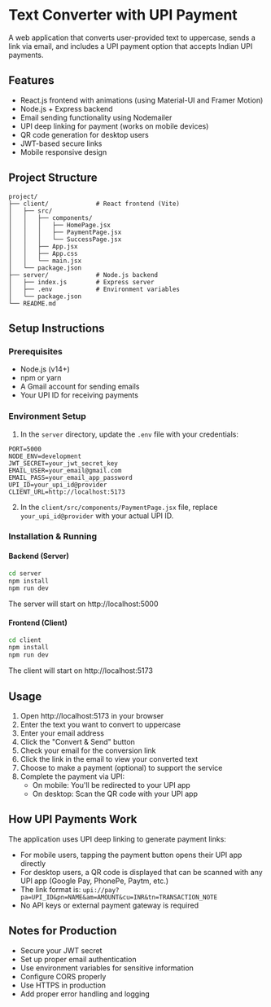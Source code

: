 # Text Converter with UPI Payment

A web application that converts user-provided text to uppercase, sends a link via email, and includes a UPI payment option that accepts Indian UPI payments.

## Features

- React.js frontend with animations (using Material-UI and Framer Motion)
- Node.js + Express backend
- Email sending functionality using Nodemailer
- UPI deep linking for payment (works on mobile devices)
- QR code generation for desktop users
- JWT-based secure links
- Mobile responsive design

## Project Structure

```
project/
├── client/             # React frontend (Vite)
│   ├── src/
│   │   ├── components/
│   │   │   ├── HomePage.jsx
│   │   │   ├── PaymentPage.jsx
│   │   │   └── SuccessPage.jsx
│   │   ├── App.jsx
│   │   ├── App.css
│   │   └── main.jsx
│   └── package.json
├── server/             # Node.js backend
│   ├── index.js        # Express server
│   ├── .env            # Environment variables
│   └── package.json
└── README.md
```

## Setup Instructions

### Prerequisites

- Node.js (v14+)
- npm or yarn
- A Gmail account for sending emails
- Your UPI ID for receiving payments

### Environment Setup

1. In the `server` directory, update the `.env` file with your credentials:

```
PORT=5000
NODE_ENV=development
JWT_SECRET=your_jwt_secret_key
EMAIL_USER=your_email@gmail.com
EMAIL_PASS=your_email_app_password
UPI_ID=your_upi_id@provider
CLIENT_URL=http://localhost:5173
```

2. In the `client/src/components/PaymentPage.jsx` file, replace `your_upi_id@provider` with your actual UPI ID.

### Installation & Running

#### Backend (Server)

```bash
cd server
npm install
npm run dev
```

The server will start on http://localhost:5000

#### Frontend (Client)

```bash
cd client
npm install
npm run dev
```

The client will start on http://localhost:5173

## Usage

1. Open http://localhost:5173 in your browser
2. Enter the text you want to convert to uppercase
3. Enter your email address
4. Click the "Convert & Send" button
5. Check your email for the conversion link
6. Click the link in the email to view your converted text
7. Choose to make a payment (optional) to support the service
8. Complete the payment via UPI:
   - On mobile: You'll be redirected to your UPI app
   - On desktop: Scan the QR code with your UPI app

## How UPI Payments Work

The application uses UPI deep linking to generate payment links:
- For mobile users, tapping the payment button opens their UPI app directly
- For desktop users, a QR code is displayed that can be scanned with any UPI app (Google Pay, PhonePe, Paytm, etc.)
- The link format is: `upi://pay?pa=UPI_ID&pn=NAME&am=AMOUNT&cu=INR&tn=TRANSACTION_NOTE`
- No API keys or external payment gateway is required

## Notes for Production

- Secure your JWT secret
- Set up proper email authentication
- Use environment variables for sensitive information
- Configure CORS properly
- Use HTTPS in production
- Add proper error handling and logging 